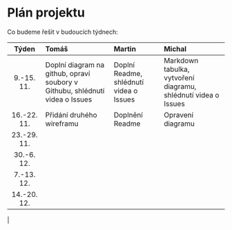 # Plán projektu

Co budeme řešit v budoucích týdnech:

| Týden | Tomáš | Martin | Michal |
| :---: | :---  |  :---  |  :---  |
| 9.-15. 11. | Doplní diagram na github, opraví soubory v Githubu, shlédnutí videa o Issues | Doplní Readme, shlédnutí videa o Issues | Markdown tabulka, vytvoření diagramu, shlédnutí videa o Issues |
| 16.-22. 11. | Přidání druhého wireframu | Doplnění Readme | Opravení diagramu |
| 23.-29. 11. |
| 30.-6. 12. |
| 7.-13. 12. |
| 14.-20. 12. |
|